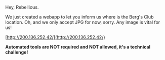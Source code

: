 
Hey, Rebellious.

We just created a webapp to let you inform us where is the Berg's Club location. Oh, and we only accept JPG for now, sorry. Any image is vital for us!

[http://200.136.252.42/](http://200.136.252.42/)

**Automated tools are NOT required and NOT allowed, it's a technical challenge!**
